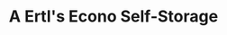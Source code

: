 ---
title: "A Ertl's Econo Self-Storage"
url: /lawrence/a-ertls-econo-self-storage/
shop: storage rental
---
